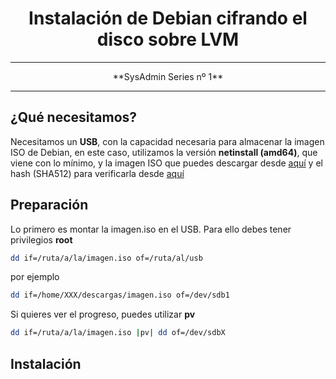 # <center> **Instalación de Debian cifrando el disco sobre LVM** </center> #
---

<center> **SysAdmin Series nº 1** </center>

---

## ¿Qué necesitamos? ##

Necesitamos un **USB**, con la capacidad necesaria para almacenar la imagen ISO de Debian, en este caso, utilizamos la versión **netinstall (amd64)**, que viene con lo mínimo, y la imagen ISO que puedes descargar desde [aquí](https://cdimage.debian.org/cdimage/buster_di_alpha1/amd64/iso-cd/debian-buster-DI-alpha1-amd64-netinst.iso) y el hash (SHA512) para verificarla desde [aquí](https://cdimage.debian.org/debian-cd/current/amd64/iso-cd/SHA512SUMS.sign)

## Preparación ##

Lo primero es montar la imagen.iso en el USB. Para ello debes tener privilegios **root**

```bash
dd if=/ruta/a/la/imagen.iso of=/ruta/al/usb
```

por ejemplo

```bash
dd if=/home/XXX/descargas/imagen.iso of=/dev/sdb1
```


Si quieres ver el progreso, puedes utilizar **pv** 

```bash
dd if=/ruta/a/la/imagen.iso |pv| dd of=/dev/sdbX
```

## Instalación ## 


